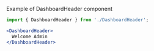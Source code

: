 Example of DashboardHeader component
```jsx harmony
import { DashboardHeader } from './DashboardHeader';

<DashboardHeader>
  Welcome Admin
</DashboardHeader>
```